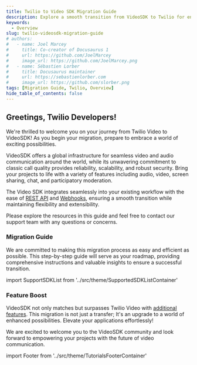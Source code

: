 ```yaml
---
title: Twilio to Video SDK Migration Guide
description: Explore a smooth transition from VideoSDK to Twilio for enhanced video capabilities. Discover the seamless migration process and unlock a new level of video communication with our comprehensive guide..
keywords:
  - Overview
slug: twilio-videosdk-migration-guide
# authors:
#   - name: Joel Marcey
#     title: Co-creator of Docusaurus 1
#     url: https://github.com/JoelMarcey
#     image_url: https://github.com/JoelMarcey.png
#   - name: Sébastien Lorber
#     title: Docusaurus maintainer
#     url: https://sebastienlorber.com
#     image_url: https://github.com/slorber.png
tags: [Migration Guide, Twilio, Overview]
hide_table_of_contents: false
---
```


<!-- truncate -->

## **Greetings, Twilio Developers!**

We're thrilled to welcome you on your journey from Twilio Video to VideoSDK! As you begin your migration, prepare to embrace a world of exciting possibilities.

VideoSDK offers a global infrastructure for seamless video and audio communication around the world, while its unwavering commitment to classic call quality provides reliability, scalability, and robust security. Bring your projects to life with a variety of features including audio, video, screen sharing, chat, and participatory moderation.

The Video SDK integrates seamlessly into your existing workflow with the ease of [REST API](https://docs.videosdk.live/api-reference/realtime-communication/intro) and [Webhooks](https://docs.videosdk.live/api-reference/realtime-communication/user-webhooks), ensuring a smooth transition while maintaining flexibility and extensibility.

Please explore the resources in this guide and feel free to contact our support team with any questions or concerns.

### **Migration Guide**

We are committed to making this migration process as easy and efficient as possible. This step-by-step guide will serve as your roadmap, providing comprehensive instructions and valuable insights to ensure a successful transition.

import SupportSDKList from '../src/theme/SupportedSDKListContainer'

<SupportSDKList  />

### **Feature Boost**

VideoSDK not only matches but surpasses Twilio Video with [additional features](/tutorials/twilio-videosdk-feature-map). This migration is not just a transfer; It's an upgrade to a world of enhanced possibilities. Elevate your applications effortlessly!

We are excited to welcome you to the VideoSDK community and look forward to empowering your projects with the future of video communication.

import Footer from '../src/theme/TutorialsFooterContainer'

<Footer/>
